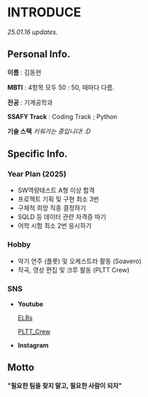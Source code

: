 # INTRODUCE

*25.01.16 updates.*

## Personal Info.

**이름** : 김동현

**MBTI** : 4항목 모두 50 : 50, 때마다 다름.

**전공** : 기계공학과

**SSAFY Track** : Coding Track ; Python

**기술 스택**
*키워가는 중입니다! :D*

## Specific Info.

### Year Plan (2025)

- SW역량테스트 A형 이상 합격
- 프로젝트 기획 및 구현 최소 3번
- 구체적 희망 직종 결정하기
- SQLD 등 데이터 관련 자격증 따기
- 어학 시험 최소 2번 응시하기

### Hobby

- 악기 연주 (플룻) 및 오케스트라 활동 (Soavero)
- 작곡, 영상 편집 및 크루 활동 (PLTT Crew)

### SNS
- **Youtube**

  [ELBs](https://www.youtube.com/@elbskim_pltt) 
  
  [PLTT_Crew](https://www.youtube.com/@plttcrew)

- **Instagram**


## Motto
**"필요한 팀을 찾지 말고, 필요한 사람이 되자"**
